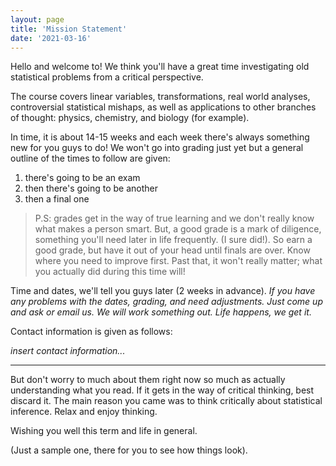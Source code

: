 ```yaml
---
layout: page
title: 'Mission Statement'
date: '2021-03-16'
---
```


<!-- <span style="color:#8AAAEA">Last Update: {{ page.date | date: "%b %-d, %Y" }}</span> -->

<!-- you can put your syllabus here...just note the date you updated it last in the yml, change it accordingly year-month-day, just for rendering -->

Hello and welcome to! We think you'll have a great time investigating old statistical problems from a critical perspective.

The course covers linear variables, transformations, real world analyses, controversial statistical mishaps, as well as applications to other branches of thought: physics, chemistry, and biology (for example).

In time, it is about 14-15 weeks and each week there's always something new for you guys to do! We won't go into grading just yet but a general outline of the times to follow are given:

1. there's going to be an exam
2. then there's going to be another
3. then a final one

> P.S: grades get in the way of true learning and we don't really know what makes a person smart. But, a good grade is a mark of diligence, something you'll need later in life frequently. (I sure did!). So earn a good grade, but have it out of your head until finals are over. Know where you need to improve first. Past that, it won't really matter; what you actually did during this time will!

Time and dates, we'll tell you guys later (2 weeks in advance). *If you have any problems with the dates, grading, and need adjustments. Just come up and ask or email us. We will work something out. Life happens, we get it.*

Contact information is given as follows:

*insert contact information...*

---

But don't worry to much about them right now so much as actually understanding what you read. If it gets in the way of critical thinking, best discard it. The main reason you came was to think critically about statistical inference. Relax and enjoy thinking.

Wishing you well this term and life in general.

(Just a sample one, there for you to see how things look).
